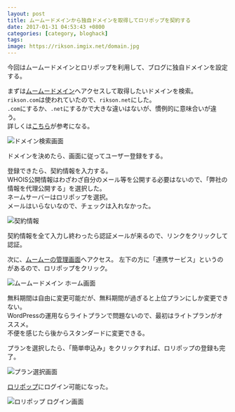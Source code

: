 ```yaml
---
layout: post
title: ムームードメインから独自ドメインを取得してロリポップを契約する
date: 2017-01-31 04:53:43 +0800
categories: [category, bloghack]
tags: 
image: https://rikson.imgix.net/domain.jpg
---
```

今回はムームードメインとロリポップを利用して、ブログに独自ドメインを設定する。

まずは[ムームードメイン](https://muumuu-domain.com/)へアクセスして取得したいドメインを検索。  
`rikson.com`は使われていたので、`rikson.net`にした。  
`.com`にするか、`.net`にするかで大きな違いはないが、慣例的に意味合いが違う。  
詳しくは[こちら](https://cquery.net/domain_seo.html)が参考になる。

![ドメイン検索画面](https://rikson.imgix.net/39CB8D64-A661-484B-8A29-623FAE86070A-1024x501.png)

ドメインを決めたら、画面に従ってユーザー登録をする。

登録できたら、契約情報を入力する。  
WHOIS公開情報はわざわざ自分のメール等を公開する必要はないので、「弊社の情報を代理公開する」を選択した。  
ネームサーバーはロリポップを選択。  
メールはいらないなので、チェックは入れなかった。

![契約情報](https://rikson.imgix.net/4523D7B4-2707-4CA7-AECD-A823BE397B22-1024x530.png)

契約情報を全て入力し終わったら認証メールが来るので、リンクをクリックして認証。

次に、[ムームーの管理画面](https://muumuu-domain.com/?mode=conpane)へアクセス。
左下の方に「連携サービス」というのがあるので、ロリポップをクリック。

![ムームードメイン ホーム画面](https://rikson.imgix.net/B5ED1478-CF05-4BEF-9CF7-7EDA6AA7C14A-1024x527.png)

無料期間は自由に変更可能だが、無料期間が過ぎると上位プランにしか変更できない。  
WordPressの運用ならライトプランで問題ないので、最初はライトプランがオススメ。  
不便を感じたら後からスタンダードに変更できる。

プランを選択したら、「簡単申込み」をクリックすれば、ロリポップの登録も完了。

![プラン選択画面](https://rikson.imgix.net/C32C5DBE-3301-4F8A-ADB9-1F5183C1B6CF-1024x525.png)

[ロリポップ](https://user.lolipop.jp/)にログイン可能になった。

![ロリポップ ログイン画面](https://rikson.imgix.net/DB2F8171-50D7-49FC-A06B-D69AD8AB2BC4-1024x472.png)

